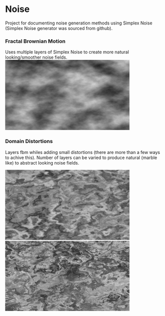 # Noise
 Project for documenting noise generation methods using Simplex Noise (Simplex Noise generator was sourced from github).

### Fractal Brownian Motion
Uses multiple layers of Simplex Noise to create more natural looking/smoother noise fields.
<img src="/res/fbm.png" alt="Fractal Brownian Motion" width = 400 />

### Domain Distortions
Layers fbm whiles adding small distortions (there are more than a few ways to achive this). Number of layers can be varied to produce natural (marble like) to abstract looking noise fields.

<img src="/res/domain1.png" alt="One Layer of Distortion" width = 400 />

<img src="/res/domain2.png" alt="Two Layers of Distortion" width = 400 />
